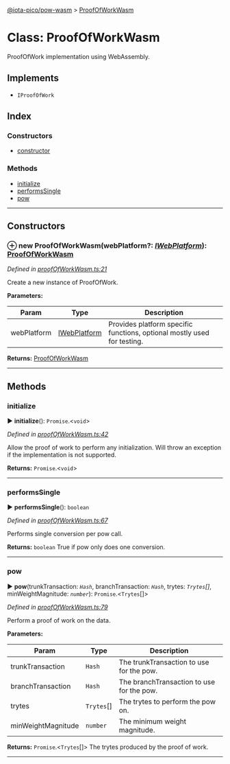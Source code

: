 [@iota-pico/pow-wasm](../README.md) > [ProofOfWorkWasm](../classes/proofofworkwasm.md)



# Class: ProofOfWorkWasm


ProofOfWork implementation using WebAssembly.

## Implements

* `IProofOfWork`

## Index

### Constructors

* [constructor](proofofworkwasm.md#constructor)


### Methods

* [initialize](proofofworkwasm.md#initialize)
* [performsSingle](proofofworkwasm.md#performssingle)
* [pow](proofofworkwasm.md#pow)



---
## Constructors
<a id="constructor"></a>


### ⊕ **new ProofOfWorkWasm**(webPlatform?: *[IWebPlatform](../interfaces/iwebplatform.md)*): [ProofOfWorkWasm](proofofworkwasm.md)


*Defined in [proofOfWorkWasm.ts:21](https://github.com/iotaeco/iota-pico-pow-wasm/blob/d4f59b3/src/proofOfWorkWasm.ts#L21)*



Create a new instance of ProofOfWork.


**Parameters:**

| Param | Type | Description |
| ------ | ------ | ------ |
| webPlatform | [IWebPlatform](../interfaces/iwebplatform.md)   |  Provides platform specific functions, optional mostly used for testing. |





**Returns:** [ProofOfWorkWasm](proofofworkwasm.md)

---


## Methods
<a id="initialize"></a>

###  initialize

► **initialize**(): `Promise`.<`void`>



*Defined in [proofOfWorkWasm.ts:42](https://github.com/iotaeco/iota-pico-pow-wasm/blob/d4f59b3/src/proofOfWorkWasm.ts#L42)*



Allow the proof of work to perform any initialization. Will throw an exception if the implementation is not supported.




**Returns:** `Promise`.<`void`>





___

<a id="performssingle"></a>

###  performsSingle

► **performsSingle**(): `boolean`



*Defined in [proofOfWorkWasm.ts:67](https://github.com/iotaeco/iota-pico-pow-wasm/blob/d4f59b3/src/proofOfWorkWasm.ts#L67)*



Performs single conversion per pow call.




**Returns:** `boolean`
True if pow only does one conversion.






___

<a id="pow"></a>

###  pow

► **pow**(trunkTransaction: *`Hash`*, branchTransaction: *`Hash`*, trytes: *`Trytes`[]*, minWeightMagnitude: *`number`*): `Promise`.<`Trytes`[]>



*Defined in [proofOfWorkWasm.ts:79](https://github.com/iotaeco/iota-pico-pow-wasm/blob/d4f59b3/src/proofOfWorkWasm.ts#L79)*



Perform a proof of work on the data.


**Parameters:**

| Param | Type | Description |
| ------ | ------ | ------ |
| trunkTransaction | `Hash`   |  The trunkTransaction to use for the pow. |
| branchTransaction | `Hash`   |  The branchTransaction to use for the pow. |
| trytes | `Trytes`[]   |  The trytes to perform the pow on. |
| minWeightMagnitude | `number`   |  The minimum weight magnitude. |





**Returns:** `Promise`.<`Trytes`[]>
The trytes produced by the proof of work.






___



